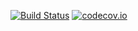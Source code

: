 [![Build Status](https://travis-ci.org/ianmackenzie/opensolid-core.svg?branch=master)](https://travis-ci.org/ianmackenzie/opensolid-core) [![codecov.io](https://codecov.io/github/ianmackenzie/opensolid-core/coverage.svg?branch=master)](https://codecov.io/github/ianmackenzie/opensolid-core?branch=master)
